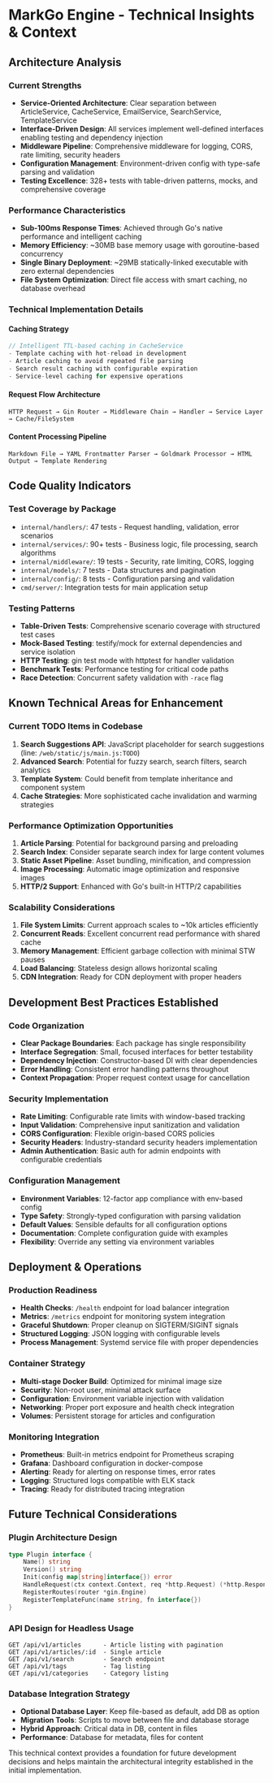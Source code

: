 # MarkGo Engine - Technical Insights & Context

## Architecture Analysis

### Current Strengths
- **Service-Oriented Architecture**: Clear separation between ArticleService, CacheService, EmailService, SearchService, TemplateService
- **Interface-Driven Design**: All services implement well-defined interfaces enabling testing and dependency injection
- **Middleware Pipeline**: Comprehensive middleware for logging, CORS, rate limiting, security headers
- **Configuration Management**: Environment-driven config with type-safe parsing and validation
- **Testing Excellence**: 328+ tests with table-driven patterns, mocks, and comprehensive coverage

### Performance Characteristics
- **Sub-100ms Response Times**: Achieved through Go's native performance and intelligent caching
- **Memory Efficiency**: ~30MB base memory usage with goroutine-based concurrency
- **Single Binary Deployment**: ~29MB statically-linked executable with zero external dependencies
- **File System Optimization**: Direct file access with smart caching, no database overhead

### Technical Implementation Details

#### Caching Strategy
```go
// Intelligent TTL-based caching in CacheService
- Template caching with hot-reload in development
- Article caching to avoid repeated file parsing
- Search result caching with configurable expiration
- Service-level caching for expensive operations
```

#### Request Flow Architecture
```
HTTP Request → Gin Router → Middleware Chain → Handler → Service Layer → Cache/FileSystem
```

#### Content Processing Pipeline
```
Markdown File → YAML Frontmatter Parser → Goldmark Processor → HTML Output → Template Rendering
```

## Code Quality Indicators

### Test Coverage by Package
- `internal/handlers/`: 47 tests - Request handling, validation, error scenarios
- `internal/services/`: 90+ tests - Business logic, file processing, search algorithms  
- `internal/middleware/`: 19 tests - Security, rate limiting, CORS, logging
- `internal/models/`: 7 tests - Data structures and pagination
- `internal/config/`: 8 tests - Configuration parsing and validation
- `cmd/server/`: Integration tests for main application setup

### Testing Patterns
- **Table-Driven Tests**: Comprehensive scenario coverage with structured test cases
- **Mock-Based Testing**: testify/mock for external dependencies and service isolation
- **HTTP Testing**: gin test mode with httptest for handler validation
- **Benchmark Tests**: Performance testing for critical code paths
- **Race Detection**: Concurrent safety validation with `-race` flag

## Known Technical Areas for Enhancement

### Current TODO Items in Codebase
1. **Search Suggestions API**: JavaScript placeholder for search suggestions (line: `/web/static/js/main.js:TODO`)
2. **Advanced Search**: Potential for fuzzy search, search filters, search analytics
3. **Template System**: Could benefit from template inheritance and component system
4. **Cache Strategies**: More sophisticated cache invalidation and warming strategies

### Performance Optimization Opportunities
1. **Article Parsing**: Potential for background parsing and preloading
2. **Search Index**: Consider separate search index for large content volumes
3. **Static Asset Pipeline**: Asset bundling, minification, and compression
4. **Image Processing**: Automatic image optimization and responsive images
5. **HTTP/2 Support**: Enhanced with Go's built-in HTTP/2 capabilities

### Scalability Considerations
1. **File System Limits**: Current approach scales to ~10k articles efficiently
2. **Concurrent Reads**: Excellent concurrent read performance with shared cache
3. **Memory Management**: Efficient garbage collection with minimal STW pauses
4. **Load Balancing**: Stateless design allows horizontal scaling
5. **CDN Integration**: Ready for CDN deployment with proper headers

## Development Best Practices Established

### Code Organization
- **Clear Package Boundaries**: Each package has single responsibility
- **Interface Segregation**: Small, focused interfaces for better testability
- **Dependency Injection**: Constructor-based DI with clear dependencies
- **Error Handling**: Consistent error handling patterns throughout
- **Context Propagation**: Proper request context usage for cancellation

### Security Implementation
- **Rate Limiting**: Configurable rate limits with window-based tracking
- **Input Validation**: Comprehensive input sanitization and validation
- **CORS Configuration**: Flexible origin-based CORS policies
- **Security Headers**: Industry-standard security headers implementation
- **Admin Authentication**: Basic auth for admin endpoints with configurable credentials

### Configuration Management
- **Environment Variables**: 12-factor app compliance with env-based config
- **Type Safety**: Strongly-typed configuration with parsing validation
- **Default Values**: Sensible defaults for all configuration options
- **Documentation**: Complete configuration guide with examples
- **Flexibility**: Override any setting via environment variables

## Deployment & Operations

### Production Readiness
- **Health Checks**: `/health` endpoint for load balancer integration
- **Metrics**: `/metrics` endpoint for monitoring system integration  
- **Graceful Shutdown**: Proper cleanup on SIGTERM/SIGINT signals
- **Structured Logging**: JSON logging with configurable levels
- **Process Management**: Systemd service file with proper dependencies

### Container Strategy
- **Multi-stage Docker Build**: Optimized for minimal image size
- **Security**: Non-root user, minimal attack surface
- **Configuration**: Environment variable injection with validation
- **Networking**: Proper port exposure and health check integration
- **Volumes**: Persistent storage for articles and configuration

### Monitoring Integration
- **Prometheus**: Built-in metrics endpoint for Prometheus scraping
- **Grafana**: Dashboard configuration in docker-compose
- **Alerting**: Ready for alerting on response times, error rates
- **Logging**: Structured logs compatible with ELK stack
- **Tracing**: Ready for distributed tracing integration

## Future Technical Considerations

### Plugin Architecture Design
```go
type Plugin interface {
    Name() string
    Version() string
    Init(config map[string]interface{}) error
    HandleRequest(ctx context.Context, req *http.Request) (*http.Response, error)
    RegisterRoutes(router *gin.Engine)
    RegisterTemplateFunc(name string, fn interface{})
}
```

### API Design for Headless Usage
```
GET /api/v1/articles      - Article listing with pagination
GET /api/v1/articles/:id  - Single article
GET /api/v1/search        - Search endpoint
GET /api/v1/tags          - Tag listing
GET /api/v1/categories    - Category listing
```

### Database Integration Strategy
- **Optional Database Layer**: Keep file-based as default, add DB as option
- **Migration Tools**: Scripts to move between file and database storage
- **Hybrid Approach**: Critical data in DB, content in files
- **Performance**: Database for metadata, files for content

This technical context provides a foundation for future development decisions and helps maintain the architectural integrity established in the initial implementation.